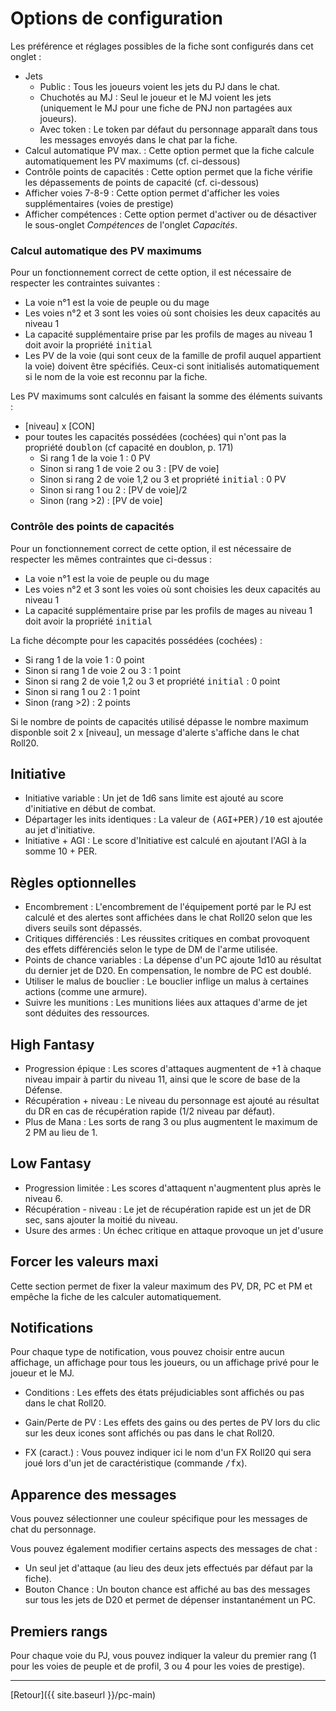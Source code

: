 # Options de configuration

Les préférence et réglages possibles de la fiche sont configurés dans cet onglet :
- Jets
  - Public : Tous les joueurs voient les jets du PJ dans le chat.
  - Chuchotés au MJ : Seul le joueur et le MJ voient les jets (uniquement le MJ pour une fiche de PNJ non partagées aux joueurs).
  - Avec token : Le token par défaut du personnage apparaît dans tous les messages envoyés dans le chat par la fiche.
- Calcul automatique PV max. : Cette option permet que la fiche calcule automatiquement les PV maximums (cf. ci-dessous)
- Contrôle points de capacités : Cette option permet que la fiche vérifie les dépassements de points de capacité (cf. ci-dessous)
- Afficher voies 7-8-9 : Cette option permet d'afficher les voies supplémentaires (voies de prestige)
- Afficher compétences : Cette option permet d'activer ou de désactiver le sous-onglet _Compétences_ de l'onglet _Capacités_.

### Calcul automatique des PV maximums

Pour un fonctionnement correct de cette option, il est nécessaire de respecter les contraintes suivantes :
- La voie n°1 est la voie de peuple ou du mage
- Les voies n°2 et 3 sont les voies où sont choisies les deux capacités au niveau 1
- La capacité supplémentaire prise par les profils de mages au niveau 1 doit avoir la propriété <kbd>initial</kbd>
- Les PV de la voie (qui sont ceux de la famille de profil auquel appartient la voie) doivent être spécifiés. Ceux-ci sont initialisés automatiquement si le nom de la voie est reconnu par la fiche.

Les PV maximums sont calculés en faisant la somme des éléments suivants :
- [niveau] x [CON]
- pour toutes les capacités possédées (cochées) qui n'ont pas la propriété <kbd>doublon</kbd> (cf capacité en doublon, p. 171)
  - Si rang 1 de la voie 1 : 0 PV
  - Sinon si rang 1 de voie 2 ou 3 : [PV de voie]
  - Sinon si rang 2 de voie 1,2 ou 3 et propriété <kbd>initial</kbd> : 0 PV
  - Sinon si rang 1 ou 2 : [PV de voie]/2
  - Sinon (rang >2) : [PV de voie]

### Contrôle des points de capacités

Pour un fonctionnement correct de cette option, il est nécessaire de respecter les mêmes contraintes que ci-dessus :
- La voie n°1 est la voie de peuple ou du mage
- Les voies n°2 et 3 sont les voies où sont choisies les deux capacités au niveau 1
- La capacité supplémentaire prise par les profils de mages au niveau 1 doit avoir la propriété <kbd>initial</kbd>

La fiche décompte pour les capacités possédées (cochées) :
- Si rang 1 de la voie 1 : 0 point
- Sinon si rang 1 de voie 2 ou 3 : 1 point
- Sinon si rang 2 de voie 1,2 ou 3 et propriété <kbd>initial</kbd> : 0 point
- Sinon si rang 1 ou 2 : 1 point
- Sinon (rang >2) : 2 points

Si le nombre de points de capacités utilisé dépasse le nombre maximum disponble soit 2 x [niveau], un message d'alerte s'affiche dans le chat Roll20.

## Initiative

- Initiative variable : Un jet de 1d6 sans limite est ajouté au score d'initiative en début de combat.
- Départager les inits identiques : La valeur de <kbd>(AGI+PER)/10</kbd> est ajoutée au jet d'initiative.
- Initiative + AGI : Le score d'Initiative est calculé en ajoutant l'AGI à la somme 10 + PER.

## Règles optionnelles

- Encombrement : L'encombrement de l'équipement porté par le PJ est calculé et des alertes sont affichées dans le chat Roll20 selon que les divers seuils sont dépassés.
- Critiques différenciés : Les réussites critiques en combat provoquent des effets différenciés selon le type de DM de l'arme utilisée.
- Points de chance variables : La dépense d'un PC ajoute 1d10 au résultat du dernier jet de D20. En compensation, le nombre de PC est doublé.
- Utiliser le malus de bouclier : Le bouclier inflige un malus à certaines actions (comme une armure).
- Suivre les munitions : Les munitions liées aux attaques d'arme de jet sont déduites des ressources.

## High Fantasy

- Progression épique : Les scores d'attaques augmentent de +1 à chaque niveau impair à partir du niveau 11, ainsi que le score de base de la Défense.
- Récupération + niveau : Le niveau du personnage est ajouté au résultat du DR en cas de récupération rapide (1/2 niveau par défaut).
- Plus de Mana : Les sorts de rang 3 ou plus augmentent le maximum de 2 PM au lieu de 1.

## Low Fantasy

- Progression limitée : Les scores d'attaquent n'augmentent plus après le niveau 6.
- Récupération - niveau : Le jet de récupération rapide est un jet de DR sec, sans ajouter la moitié du niveau.
- Usure des armes : Un échec critique en attaque provoque un jet d'usure

## Forcer les valeurs maxi

Cette section permet de fixer la valeur maximum des PV, DR, PC et PM et empêche la fiche de les calculer automatiquement.

## Notifications

Pour chaque type de notification, vous pouvez choisir entre aucun affichage, un affichage pour tous les joueurs, ou un affichage privé pour le joueur et le MJ.

- Conditions : Les effets des états préjudiciables sont affichés ou pas dans le chat Roll20.
- Gain/Perte de PV : Les effets des gains ou des pertes de PV lors du clic sur les deux icones sont affichés ou pas dans le chat Roll20.

- FX (caract.) : Vous pouvez indiquer ici le nom d'un FX Roll20 qui sera joué lors d'un jet de caractéristique (commande <kbd>/fx</kbd>).

## Apparence des messages

Vous pouvez sélectionner une couleur spécifique pour les messages de chat du personnage.

Vous pouvez également modifier certains aspects des messages de chat :
- Un seul jet d'attaque (au lieu des deux jets effectués par défaut par la fiche).
- Bouton Chance : Un bouton chance est affiché au bas des messages sur tous les jets de D20 et permet de dépenser instantanément un PC.

## Premiers rangs

Pour chaque voie du PJ, vous pouvez indiquer la valeur du premier rang (1 pour les voies de peuple et de profil, 3 ou 4 pour les voies de prestige).

---

[Retour]({{ site.baseurl }}/pc-main)